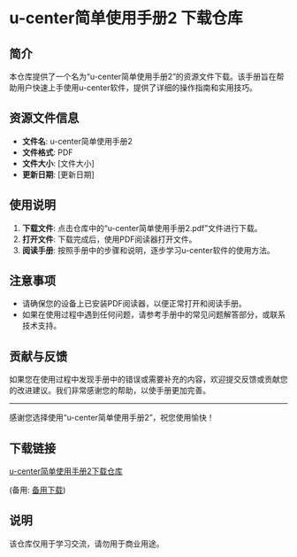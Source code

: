 # u-center简单使用手册2 下载仓库

## 简介

本仓库提供了一个名为“u-center简单使用手册2”的资源文件下载。该手册旨在帮助用户快速上手使用u-center软件，提供了详细的操作指南和实用技巧。

## 资源文件信息

- **文件名**: u-center简单使用手册2
- **文件格式**: PDF
- **文件大小**: [文件大小]
- **更新日期**: [更新日期]

## 使用说明

1. **下载文件**: 点击仓库中的“u-center简单使用手册2.pdf”文件进行下载。
2. **打开文件**: 下载完成后，使用PDF阅读器打开文件。
3. **阅读手册**: 按照手册中的步骤和说明，逐步学习u-center软件的使用方法。

## 注意事项

- 请确保您的设备上已安装PDF阅读器，以便正常打开和阅读手册。
- 如果在使用过程中遇到任何问题，请参考手册中的常见问题解答部分，或联系技术支持。

## 贡献与反馈

如果您在使用过程中发现手册中的错误或需要补充的内容，欢迎提交反馈或贡献您的改进建议。我们非常感谢您的帮助，以使手册更加完善。

---

感谢您选择使用“u-center简单使用手册2”，祝您使用愉快！

## 下载链接
[u-center简单使用手册2下载仓库](https://pan.quark.cn/s/2c770eb4a7c2) 

(备用: [备用下载](https://pan.baidu.com/s/1GVcgEAH9Wfoian1OMo07Kg?pwd=1234))

## 说明

该仓库仅用于学习交流，请勿用于商业用途。
